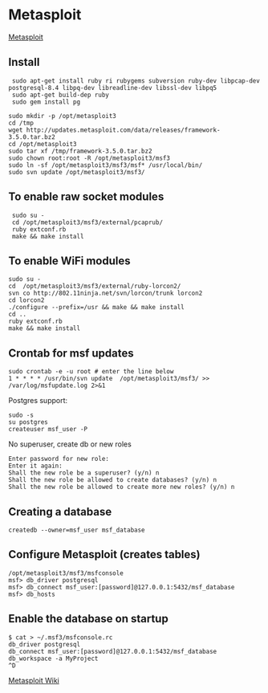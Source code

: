 # Metasploit

[Metasploit](https://www.metasploit.com/)

## Install
```
 sudo apt-get install ruby ri rubygems subversion ruby-dev libpcap-dev postgresql-8.4 libpq-dev libreadline-dev libssl-dev libpq5 
 sudo apt-get build-dep ruby
 sudo gem install pg
```


```
sudo mkdir -p /opt/metasploit3
cd /tmp
wget http://updates.metasploit.com/data/releases/framework-3.5.0.tar.bz2
cd /opt/metasploit3
sudo tar xf /tmp/framework-3.5.0.tar.bz2 
sudo chown root:root -R /opt/metasploit3/msf3
sudo ln -sf /opt/metasploit3/msf3/msf* /usr/local/bin/
sudo svn update /opt/metasploit3/msf3/
```


## To enable raw socket modules
```
 sudo su -
 cd /opt/metasploit3/msf3/external/pcaprub/
 ruby extconf.rb
 make && make install
```


## To enable WiFi modules
```
sudo su -
cd  /opt/metasploit3/msf3/external/ruby-lorcon2/
svn co http://802.11ninja.net/svn/lorcon/trunk lorcon2
cd lorcon2
./configure --prefix=/usr && make && make install
cd ..
ruby extconf.rb
make && make install
```

## Crontab for msf updates
```
sudo crontab -e -u root # enter the line below
1 * * * * /usr/bin/svn update  /opt/metasploit3/msf3/ >> /var/log/msfupdate.log 2>&1
```

Postgres support:

```
sudo -s
su postgres
createuser msf_user -P
```

No superuser, create db or new roles
```
Enter password for new role: 
Enter it again: 
Shall the new role be a superuser? (y/n) n
Shall the new role be allowed to create databases? (y/n) n
Shall the new role be allowed to create more new roles? (y/n) n
```

## Creating a database
```
createdb --owner=msf_user msf_database
```


## Configure Metasploit (creates tables)
```
/opt/metasploit3/msf3/msfconsole
msf> db_driver postgresql
msf> db_connect msf_user:[password]@127.0.0.1:5432/msf_database
msf> db_hosts
```

## Enable the database on startup
```
$ cat > ~/.msf3/msfconsole.rc
db_driver postgresql
db_connect msf_user:[password]@127.0.0.1:5432/msf_database
db_workspace -a MyProject
^D
```

[Metasploit Wiki](https://github.com/rapid7/metasploit-framework/wiki)